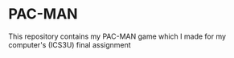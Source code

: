 # PAC-MAN
 This repository contains my PAC-MAN game which I made for my computer's (ICS3U) final assignment 

